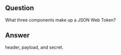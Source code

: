 ## Question

What three components make up a JSON Web Token?

## Answer

header, payload, and secret.